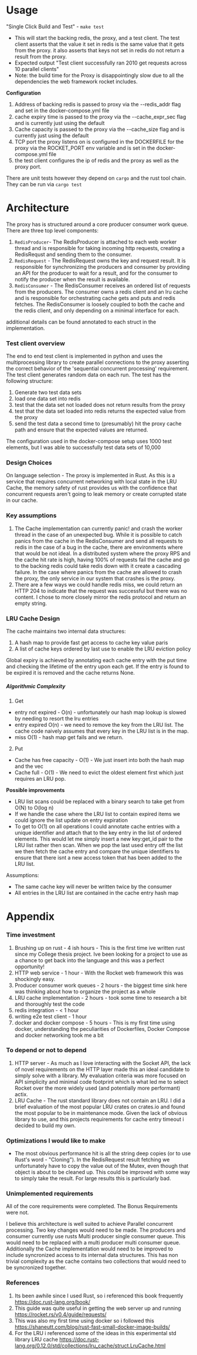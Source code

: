 # Usage
"Single Click Build and Test" - `make test`
- This will start the backing redis, the proxy, and a test client. The test client asserts that the value it set in redis is the same value that it gets from the proxy. it also asserts that keys not set in redis do not return a result from the proxy. 
- Expected output "Test client successfully ran 2010 get requests across 10 parallel clients"
- Note: the build time for the Proxy is disappointingly slow due to all the dependencies the web framework rocket includes.

**Configuration** 
1. Address of backing redis is passed to proxy via the --redis_addr flag and set in the docker-compose.yml file
2. cache expiry time is passed to the proxy via the --cache_expr_sec flag and is currently just using the default 
3. Cache capacity is passed to the proxy via the --cache_size flag and is currently just using the default
4. TCP port the proxy listens on is configured in the DOCKERFILE for the proxy via the ROCKET_PORT env variable and is set in the docker-compose.yml file
5. the test client configures the ip of redis and the proxy as well as the proxy port. 

There are unit tests however they depend on `cargo` and the rust tool chain. They can be run via `cargo test` 

# Architecture
The proxy has is structured around a core producer consumer work queue. There are three top level components: 
1. `RedisProducer`- The RedisProducer is attached to each web worker thread and is responsible for taking incoming http requests, creating a RedisRequst and sending them to the consumer.
2. `RedisRequest` - The RedisRequest owns the key and request result. It is responsible for synchronizing the producers and consumer by providing an API for the producer to wait for a result, and for the consumer to notify the producer when the result is available. 
3. `RedisConsumer` - The RedisConsumer receives an ordered list of requests from the producers. The consumer owns a redis client and an lru cache and is responsible for orchestrating cache gets and puts and redis fetches. The RedisConsumer is loosely coupled to both the cache and the redis client, and only depending on a minimal interface for each. 

additional details can be found annotated to each struct in the implementation. 

### Test client overview 
The end to end test client is implemented in python and uses the multiprocessing library to create parallel connections to the proxy asserting the correct behavior of the 'sequential concurrent processing' requirement. The test client generates random data on each run. The test has the following structure: 
1. Generate two test data sets
2. load one data set into redis
3. test that the data set not loaded does not return results from the proxy 
4. test that the data set loaded into redis returns the expected value from the proxy 
5. send the test data a second time to (presumably) hit the proxy cache path and ensure that the expected values are returned.

The configuration used in the docker-compose setup uses 1000 test elements, but I was able to successfully test data sets of 10,000

### Design Choices 
 On language selection - The proxy is implemented in Rust. As this is a service that requires concurrent networking with local state in the LRU Cache, the memory safety of rust provides us with the confidence that concurrent requests aren't going to leak memory or create corrupted state in our cache. 

### Key assumptions 
 1. The Cache implementation can currently panic! and crash the worker thread in the case of an unexpected bug. While it is possible to catch panics from the cache in the RedisConsumer and send all requests to redis in the case of a bug in the cache, there are environments where that would be not ideal. In a distributed system where the proxy RPS and the cache hit rate is high, having 100% of requests fail the cache and go to the backing redis could take redis down with it create a cascading failure. In the case where panics from the cache are allowed to crash the proxy, the only service in our system that crashes is the proxy. 
 2. There are a few ways we could handle redis miss, we could return an HTTP 204 to indicate that the request was successful but there was no content. I chose to more closely mirror the redis protocol and return an empty string.  

### LRU Cache Design
The cache maintains two internal data structures: 
1. A hash map to provide fast get access to cache key value paris 
2. A list of cache keys ordered by last use to enable the LRU eviction policy 

Global expiry is achieved by annotating each cache entry with the put time and checking the lifetime of the entry upon each get. If the entry is found to be expired it is removed and the cache returns None.

##### Algorithmic Complexity
1. Get 
- entry not expired - O(n) - unfortunately our hash map lookup is slowed by needing to resort the lru entries
- entry expired O(n) - we need to remove the key from the LRU list. The cache code naively assumes that every key in the LRU list is in the map. 
- miss O(1) - hash map get fails and we return. 

2. Put 
- Cache has free capacity - O(1) - We just insert into both the hash map and the vec 
- Cache full - O(1) - We need to evict the oldest element first which just requires an LRU pop. 

**Possible improvements** 
- LRU list scans could be replaced with a binary search to take get from O(N) to O(log n) 
- If we handle the case where the LRU list to contain expired items we could ignore the list update on entry expiration 
- To get to O(1) on all operations I could annotate cache entries with a unique identifier and attach that to the key entry in the list of ordered elements. This would let me simply insert a new key:get_id pair to the LRU list rather then scan. When we pop the last used entry off the list we then fetch the cache entry and compare the unique identifiers to ensure that there isnt a new access token that has been added to the LRU list. 

Assumptions: 
* The same cache key will never be written twice by the consumer 
* All entries in the LRU list are contained in the cache entry hash map 

# Appendix

### Time investment 
1. Brushing up on rust - 4 ish hours - This is the first time ive written rust since my College thesis project. Ive been looking for a project to use as a chance to get back into the language and this was a perfect opportunity!
2. HTTP web service - 1 hour - With the Rocket web framework this was shockingly easy. 
3. Producer consumer work queues - 2 hours - the biggest time sink here was thinking about how to organize the project as a whole 
4. LRU cache implementation - 2 hours - took some time to research a bit and thoroughly test the code 
5. redis integration - < 1 hour 
6. writing e2e test client - 1 hour 
7. docker and docker compose - 5 hours - This is my first time using docker, understanding the peculiarities of Dockerfiles, Docker Compose and docker networking took me a bit

### To depend or not to depend 
1. HTTP server - As much as I love interacting with the Socket API, the lack of novel requirements on the HTTP layer made this an ideal candidate to simply solve with a library. My evaluation criteria was more focused on API simplicity and minimal code footprint which is what led me to select Rocket over the more widely used (and potentially more performant) actix. 
2. LRU Cache - The rust standard library does not contain an LRU. I did a brief evaluation of the most popular LRU crates on crates.io and found the most popular to be in maintenance mode. Given the lack of obvious library to use, and this projects requirements for cache entry timeout i decided to build my own. 

### Optimizations I would like to make
- The most obvious performance hit is all the string deep copies (or to use Rust's word - "Cloning"). In the RedisRequest result fetching we unfortunately have to copy the value out of the Mutex, even though that object is about to be cleaned up. This could be improved with some way to simply take the result. For large results this is particularly bad. 

### Unimplemented requirements
All of the core requirements were completed. The Bonus Requirements were not. 

I believe this architecture is well suited to achieve Parallel concurrent processing. Two key changes would need to be made. The producers and consumer currently use rusts Multi producer single consumer queue. This would need to be replaced with a multi producer multi consumer queue. Additionally the Cache implementation would need to be improved to include syncronized access to its internal data structures. This has non trivial complexity as the cache contains two collections that would need to be syncronized together. 


### References 
1. Its been awhile since I used Rust, so i referenced this book frequently https://doc.rust-lang.org/book/
2. This guide was quite useful in getting the web server up and running https://rocket.rs/v0.4/guide/requests/
3. This was also my first time using docker so i followed this https://shaneutt.com/blog/rust-fast-small-docker-image-builds/
4. For the LRU i referenced some of the ideas in this experimental std library LRU cache https://doc.rust-lang.org/0.12.0/std/collections/lru_cache/struct.LruCache.html
